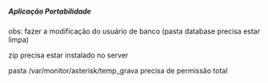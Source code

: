 ##### Aplicação Portabilidade #####

obs: fazer a modificação do usuário de banco
(pasta database precisa estar limpa)

zip precisa estar instalado no server

pasta /var/monitor/asterisk/temp_grava precisa de permissão total